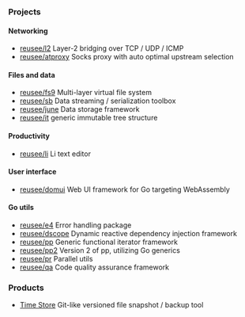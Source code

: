 ### Projects

#### Networking

* [reusee/l2](https://github.com/reusee/l2) Layer-2 bridging over TCP / UDP / ICMP
* [reusee/atproxy](https://github.com/reusee/atproxy) Socks proxy with auto optimal upstream selection

#### Files and data

* [reusee/fs9](https://github.com/reusee/fs9) Multi-layer virtual file system
* [reusee/sb](https://github.com/reusee/sb) Data streaming / serialization toolbox
* [reusee/june](https://github.com/reusee/june) Data storage framework
* [reusee/it](http://github.com/reusee/it) generic immutable tree structure

#### Productivity

* [reusee/li](https://github.com/reusee/li) Li text editor

#### User interface

* [reusee/domui](https://github.com/reusee/domui) Web UI framework for Go targeting WebAssembly

#### Go utils

* [reusee/e4](https://github.com/reusee/e4) Error handling package
* [reusee/dscope](https://github.com/reusee/dscope) Dynamic reactive dependency injection framework
* [reusee/pp](https://github.com/reusee/pp) Generic functional iterator framework
* [reusee/pp2](https://github.com/reusee/pp2) Version 2 of pp, utilizing Go generics
* [reusee/pr](https://github.com/reusee/pr) Parallel utils
* [reusee/qa](https://github.com/reusee/qa) Code quality assurance framework

### Products

* [Time Store](https://www.microsoft.com/store/apps/9NDTWST8JTNL) Git-like versioned file snapshot / backup tool

